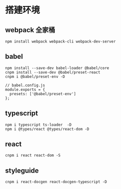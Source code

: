 # 搭建环境

## webpack 全家桶

```shell
npm install webpack webpack-cli webpack-dev-server
```

## babel

```shell
npm install --save-dev babel-loader @babel/core
cnpm install --save-dev @babel/preset-react
cnpm i @babel/preset-env -D
```

```shell
// babel.config.js
module.exports = {
  presets: ['@babel/preset-env']
};
```

## typescript

```shell
npm i typescript ts-loader  -D
npm i @types/react @types/react-dom -D

```

## react
```shell
cnpm i react react-dom -S

```


## styleguide
```shell
cnpm i react-docgen react-docgen-typescript -D
```